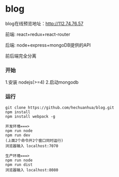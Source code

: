# blog

blog在线预览地址：http://112.74.76.57

 前端: react+redux+react-router
 
 后端: node+express+mongoDB提供的API
 
 前后端完全分离

### 开始 
1.安装 nodejs(>=4) 
2.启动mongodb

### 运行
    git clone https://github.com/hechuanhua/blog.git
    npm install
    npm install webpack -g
    
    开发环境===>
    npm run node
    npm run dev
    (上面2个命令开2个窗口同时运行)
    浏览器输入 localhost:7070

    生产环境===>
    npm run node
    npm run dist
    浏览器输入 localhost:8080
